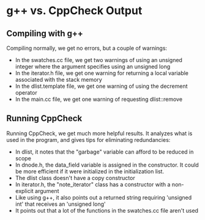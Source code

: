 # g++ vs. CppCheck Output

## Compiling with g++

Compiling normally, we get no errors, but a couple of warnings:

- In the swatches.cc file, we get two warnings of using an unsigned integer where the argument specifies using an unsigned long  
- In the iterator.h file, we get one warning for returning a local variable associated with the stack memory  
- In the dlist.template file, we get one warning of using the decrement operator  
- In the main.cc file, we get one warning of requesting dlist<Swatch>::remove

## Running CppCheck

Running CppCheck, we get much more helpful results. It analyzes what is used in the program, and gives tips for eliminating redundancies:

- In dlist, it notes that the "garbage" variable can afford to be reduced in scope  
- In dnode.h, the data_field variable is assigned in the constructor. It could be more efficient if it were initialized in the initialization list.  
- The dlist class doesn't have a copy constructor  
- In iterator.h, the "note_iterator" class has a constructor with a non-explicit argument  
- Like using g++, it also points out a returned string requiring 'unsigned int' that receives an 'unsigned long'  
- It points out that a lot of the functions in the swatches.cc file aren't used
